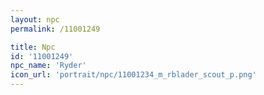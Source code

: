 ```yaml
---
layout: npc
permalink: /11001249

title: Npc
id: '11001249'
npc_name: 'Ryder'
icon_url: 'portrait/npc/11001234_m_rblader_scout_p.png'
---
```

